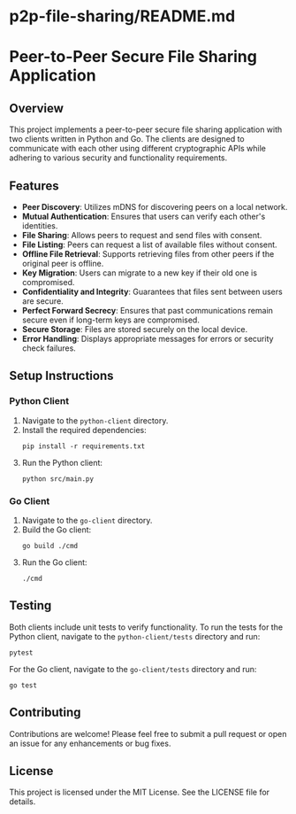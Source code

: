 # p2p-file-sharing/README.md

# Peer-to-Peer Secure File Sharing Application

## Overview

This project implements a peer-to-peer secure file sharing application with two clients written in Python and Go. The clients are designed to communicate with each other using different cryptographic APIs while adhering to various security and functionality requirements.

## Features

- **Peer Discovery**: Utilizes mDNS for discovering peers on a local network.
- **Mutual Authentication**: Ensures that users can verify each other's identities.
- **File Sharing**: Allows peers to request and send files with consent.
- **File Listing**: Peers can request a list of available files without consent.
- **Offline File Retrieval**: Supports retrieving files from other peers if the original peer is offline.
- **Key Migration**: Users can migrate to a new key if their old one is compromised.
- **Confidentiality and Integrity**: Guarantees that files sent between users are secure.
- **Perfect Forward Secrecy**: Ensures that past communications remain secure even if long-term keys are compromised.
- **Secure Storage**: Files are stored securely on the local device.
- **Error Handling**: Displays appropriate messages for errors or security check failures.

## Setup Instructions

### Python Client

1. Navigate to the `python-client` directory.
2. Install the required dependencies:
   ```
   pip install -r requirements.txt
   ```
3. Run the Python client:
   ```
   python src/main.py
   ```

### Go Client

1. Navigate to the `go-client` directory.
2. Build the Go client:
   ```
   go build ./cmd
   ```
3. Run the Go client:
   ```
   ./cmd
   ```

## Testing

Both clients include unit tests to verify functionality. To run the tests for the Python client, navigate to the `python-client/tests` directory and run:
```
pytest
```

For the Go client, navigate to the `go-client/tests` directory and run:
```
go test
```

## Contributing

Contributions are welcome! Please feel free to submit a pull request or open an issue for any enhancements or bug fixes.

## License

This project is licensed under the MIT License. See the LICENSE file for details.